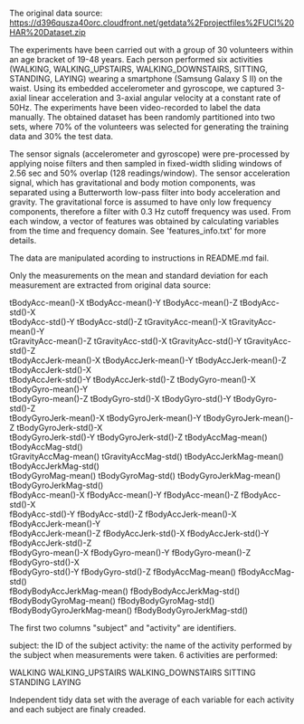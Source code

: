 The original data source: https://d396qusza40orc.cloudfront.net/getdata%2Fprojectfiles%2FUCI%20HAR%20Dataset.zip

The experiments have been carried out with a group of 30 volunteers within an age bracket of 19-48 years. Each person performed six activities (WALKING, WALKING_UPSTAIRS, WALKING_DOWNSTAIRS, SITTING, STANDING, LAYING) wearing a smartphone (Samsung Galaxy S II) on the waist. Using its embedded accelerometer and gyroscope, we captured 3-axial linear acceleration and 3-axial angular velocity at a constant rate of 50Hz. The experiments have been video-recorded to label the data manually. The obtained dataset has been randomly partitioned into two sets, where 70% of the volunteers was selected for generating the training data and 30% the test data. 

The sensor signals (accelerometer and gyroscope) were pre-processed by applying noise filters and then sampled in fixed-width sliding windows of 2.56 sec and 50% overlap (128 readings/window). The sensor acceleration signal, which has gravitational and body motion components, was separated using a Butterworth low-pass filter into body acceleration and gravity. The gravitational force is assumed to have only low frequency components, therefore a filter with 0.3 Hz cutoff frequency was used. From each window, a vector of features was obtained by calculating variables from the time and frequency domain. See 'features_info.txt' for more details. 


The data are manipulated acording to instructions in README.md fail.

Only the measurements on the mean and standard deviation for each measurement are extracted from original data source:

tBodyAcc-mean()-X           tBodyAcc-mean()-Y           tBodyAcc-mean()-Z           tBodyAcc-std()-X           
  tBodyAcc-std()-Y            tBodyAcc-std()-Z            tGravityAcc-mean()-X        tGravityAcc-mean()-Y       
  tGravityAcc-mean()-Z        tGravityAcc-std()-X         tGravityAcc-std()-Y         tGravityAcc-std()-Z        
 tBodyAccJerk-mean()-X       tBodyAccJerk-mean()-Y       tBodyAccJerk-mean()-Z       tBodyAccJerk-std()-X       
 tBodyAccJerk-std()-Y        tBodyAccJerk-std()-Z        tBodyGyro-mean()-X          tBodyGyro-mean()-Y         
 tBodyGyro-mean()-Z          tBodyGyro-std()-X           tBodyGyro-std()-Y           tBodyGyro-std()-Z          
 tBodyGyroJerk-mean()-X      tBodyGyroJerk-mean()-Y      tBodyGyroJerk-mean()-Z      tBodyGyroJerk-std()-X      
 tBodyGyroJerk-std()-Y       tBodyGyroJerk-std()-Z       tBodyAccMag-mean()          tBodyAccMag-std()          
 tGravityAccMag-mean()       tGravityAccMag-std()        tBodyAccJerkMag-mean()      tBodyAccJerkMag-std()      
 tBodyGyroMag-mean()         tBodyGyroMag-std()          tBodyGyroJerkMag-mean()     tBodyGyroJerkMag-std()     
 fBodyAcc-mean()-X           fBodyAcc-mean()-Y           fBodyAcc-mean()-Z           fBodyAcc-std()-X           
 fBodyAcc-std()-Y            fBodyAcc-std()-Z            fBodyAccJerk-mean()-X       fBodyAccJerk-mean()-Y      
 fBodyAccJerk-mean()-Z       fBodyAccJerk-std()-X        fBodyAccJerk-std()-Y        fBodyAccJerk-std()-Z       
 fBodyGyro-mean()-X          fBodyGyro-mean()-Y          fBodyGyro-mean()-Z          fBodyGyro-std()-X          
 fBodyGyro-std()-Y           fBodyGyro-std()-Z           fBodyAccMag-mean()          fBodyAccMag-std()          
 fBodyBodyAccJerkMag-mean()  fBodyBodyAccJerkMag-std()   fBodyBodyGyroMag-mean()     fBodyBodyGyroMag-std()     
 fBodyBodyGyroJerkMag-mean() fBodyBodyGyroJerkMag-std() 

The first two columns "subject" and "activity"  are identifiers.

subject: the ID of the subject
activity: the name of the activity performed by the subject when measurements were taken. 6 activities are performed:

WALKING
WALKING_UPSTAIRS
WALKING_DOWNSTAIRS
SITTING
STANDING
LAYING


Independent tidy data set with the average of each variable for each activity and each subject are finaly creaded. 